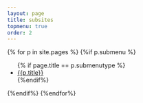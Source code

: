 ```yaml
---
layout: page
title: subsites
topmenu: true
order: 2
---
```


{% for p in site.pages %}
{%if p.submenu %}
<ul>
{% if page.title == p.submenutype %}
<li><a href="{{p.url}}">{{p.title}}</a></li>
{%endif%}
</ul>
{%endif%}
{%endfor%}